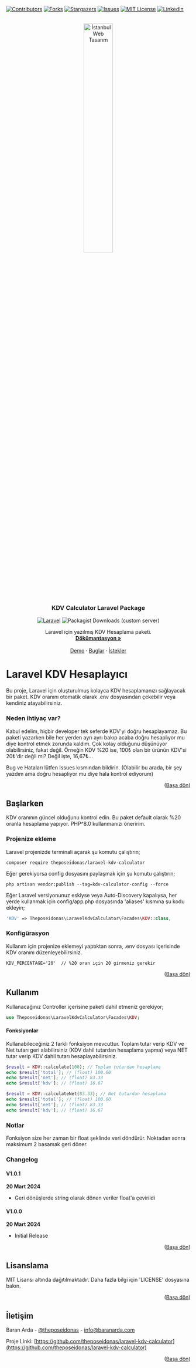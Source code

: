 <a name="readme-top"></a>
[![Contributors][contributors-shield]][contributors-url]
[![Forks][forks-shield]][forks-url]
[![Stargazers][stars-shield]][stars-url]
[![Issues][issues-shield]][issues-url]
[![MIT License][license-shield]][license-url]
[![LinkedIn][linkedin-shield]][linkedin-url]




<!-- PROJECT LOGO -->
<br />
<div align="center">
  <a href="https://istanbulwebtasarim.pro">
    <img src="https://istanbulwebtasarim.pro/images/istanbul-web-tasarim-logo.webp" alt="İstanbul Web Tasarım" style="width: 40%">
  </a>

<h3 align="center">KDV Calculator Laravel Package</h3>

[![Laravel][Laravel.com]][Laravel-url]
![Packagist Downloads (custom server)][downloads-url]


  <p align="center">
    Laravel için yazılmış KDV Hesaplama paketi.
    <br />
    <a href="https://github.com/theposeidonas/laravel-kdv-calculator"><strong>Dökümantasyon »</strong></a>
    <br />
    <br />
    <a href="https://github.com/theposeidonas/laravel-kdv-calculator">Demo</a>
    ·
    <a href="https://github.com/theposeidonas/laravel-kdv-calculator/issues">Buglar</a>
    ·
    <a href="https://github.com/theposeidonas/laravel-kdv-calculator/issues">İstekler</a>
  </p>
</div>

# Laravel KDV Hesaplayıcı

Bu proje, Laravel için oluşturulmuş kolayca KDV hesaplamanızı sağlayacak bir paket. KDV oranını otomatik olarak .env dosyasından çekebilir veya kendiniz atayabilirsiniz.

### Neden ihtiyaç var?

Kabul edelim, hiçbir developer tek seferde KDV'yi doğru hesaplayamaz. Bu paketi yazarken bile her yerden ayrı ayrı bakıp acaba doğru hesaplıyor mu diye kontrol etmek zorunda kaldım. Çok kolay olduğunu düşünüyor olabilirsiniz, fakat değil. Örneğin KDV %20 ise, 100₺ olan bir ürünün KDV'si 20₺'dir değil mi? Değil işte, 16,67₺...

Bug ve Hataları lütfen Issues kısmından bildirin. (Olabilir bu arada, bir şey yazdım ama doğru hesaplıyor mu diye hala kontrol ediyorum)


<p align="right">(<a href="#readme-top">Başa dön</a>)</p>


## Başlarken

KDV oranının güncel olduğunu kontrol edin. Bu paket default olarak %20 oranla hesaplama yapıyor. PHP^8.0 kullanmanızı öneririm.

### Projenize ekleme

Laravel projenizde terminali açarak şu komutu çalıştırın;

```shell
composer require theposeidonas/laravel-kdv-calculator
```

Eğer gerekiyorsa config dosyasını paylaşmak için şu komutu çalıştırın;

```shell
php artisan vendor:publish --tag=kdv-calculator-config --force
```

Eğer Laravel versiyonunuz eskiyse veya Auto-Discovery kapalıysa, her yerde kullanmak için config/app.php dosyasında 'aliases' kısmına şu kodu ekleyin;

```php
'KDV' => Theposeidonas\LaravelKdvCalculator\Facades\KDV::class,
```

### Konfigürasyon

Kullanım için projenize eklemeyi yaptıktan sonra, .env dosyası içerisinde KDV oranını düzenleyebilirsiniz.
```dotenv
KDV_PERCENTAGE='20'  // %20 oran için 20 girmeniz gerekir
```
<p align="right">(<a href="#readme-top">Başa dön</a>)</p>


## Kullanım

Kullanacağınız Controller içerisine paketi dahil etmeniz gerekiyor;

```php   
use Theposeidonas\LaravelKdvCalculator\Facades\KDV;
```

#### Fonksiyonlar

Kullanabileceğiniz 2 farklı fonksiyon mevcuttur. Toplam tutar verip KDV ve Net tutarı geri alabilirsiniz (KDV dahil tutardan hesaplama yapma) veya NET tutar verip KDV dahil tutarı hesaplayabilirsiniz.

```php  
$result = KDV::calculate(100); // Toplam tutardan hesaplama
echo $result['total']; // (float) 100.00
echo $result['net']; // (float) 83.33
echo $result['kdv']; // (float) 16.67
```
```php  
$result = KDV::calculateNet(83.33); // Net tutardan hesaplama
echo $result['total']; // (float) 100.00
echo $result['net']; // (float) 83.33
echo $result['kdv']; // (float) 16.67
```


### Notlar

Fonksiyon size her zaman bir float şeklinde veri döndürür. Noktadan sonra maksimum 2 basamak geri döner.

### Changelog

#### V1.0.1

**20 Mart 2024**

- Geri dönüşlerde string olarak dönen veriler float'a çevirildi


#### V1.0.0

**20 Mart 2024**

- Initial Release



<p align="right">(<a href="#readme-top">Başa dön</a>)</p>

<!-- LICENSE -->
## Lisanslama

MIT Lisansı altında dağıtılmaktadır. Daha fazla bilgi için 'LICENSE' dosyasına bakın.

<p align="right">(<a href="#readme-top">Başa dön</a>)</p>



<!-- CONTACT -->
## İletişim

Baran Arda - [@theposeidonas](https://twitter.com/theposeidonas) - info@baranarda.com

Proje Linki: [https://github.com/theposeidonas/laravel-kdv-calculator](https://github.com/theposeidonas/laravel-kdv-calculator)

<p align="right">(<a href="#readme-top">Başa dön</a>)</p>


<!-- MARKDOWN LINKS & IMAGES -->
<!-- https://www.markdownguide.org/basic-syntax/#reference-style-links -->
[contributors-shield]: https://img.shields.io/github/contributors/theposeidonas/laravel-kdv-calculator.svg?style=for-the-badge
[contributors-url]: https://github.com/theposeidonas/laravel-kdv-calculator/graphs/contributors
[forks-shield]: https://img.shields.io/github/forks/theposeidonas/laravel-kdv-calculator.svg?style=for-the-badge
[forks-url]: https://github.com/theposeidonas/laravel-kdv-calculator/network/members
[stars-shield]: https://img.shields.io/github/stars/theposeidonas/laravel-kdv-calculator.svg?style=for-the-badge
[stars-url]: https://github.com/theposeidonas/laravel-kdv-calculator/stargazers
[issues-shield]: https://img.shields.io/github/issues/theposeidonas/laravel-kdv-calculator.svg?style=for-the-badge
[issues-url]: https://github.com/theposeidonas/laravel-kdv-calculator/issues
[license-shield]: https://img.shields.io/github/license/theposeidonas/laravel-kdv-calculator.svg?style=for-the-badge
[license-url]: https://github.com/theposeidonas/laravel-kdv-calculator/blob/master/LICENSE
[linkedin-shield]: https://img.shields.io/badge/-LinkedIn-black.svg?style=for-the-badge&logo=linkedin&colorB=555
[linkedin-url]: https://www.linkedin.com/in/theposeidonas/
[Laravel.com]: https://img.shields.io/badge/Laravel-FF2D20?style=for-the-badge&logo=laravel&logoColor=white
[Laravel-url]: https://laravel.com
[downloads-url]: https://img.shields.io/packagist/dt/theposeidonas/laravel-kdv-calculator?style=for-the-badge&color=007ec6&cacheSeconds=3600